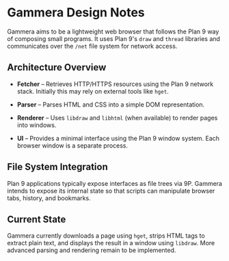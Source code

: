 # Gammera Design Notes

Gammera aims to be a lightweight web browser that follows the Plan 9 way
of composing small programs. It uses Plan 9's `draw` and `thread`
libraries and communicates over the `/net` file system for network
access.

## Architecture Overview

* **Fetcher** – Retrieves HTTP/HTTPS resources using the Plan 9 network
  stack. Initially this may rely on external tools like `hget`.

* **Parser** – Parses HTML and CSS into a simple DOM representation.
* **Renderer** – Uses `libdraw` and `libhtml` (when available) to render
  pages into windows.
* **UI** – Provides a minimal interface using the Plan 9 window system.
  Each browser window is a separate process.

## File System Integration

Plan 9 applications typically expose interfaces as file trees via 9P.
Gammera intends to expose its internal state so that scripts can
manipulate browser tabs, history, and bookmarks.

## Current State

Gammera currently downloads a page using `hget`, strips HTML tags to
extract plain text, and displays the result in a window using `libdraw`.
More advanced parsing and rendering remain to be implemented.
